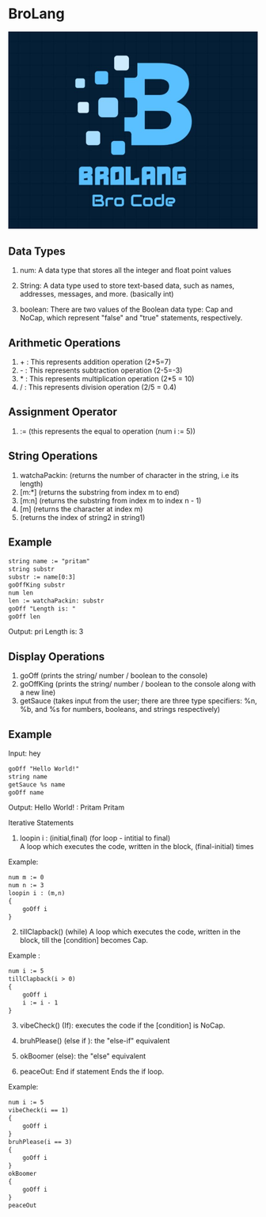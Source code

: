 # BroLang
![Logo](logo.jpeg)

## Data Types

1. num: A data type that stores all the integer and float point values

2. String: A data type used to store text-based data, such as names, addresses, messages, and more. (basically int)

3. boolean: There are two values of the Boolean data type: Cap and NoCap, which represent "false" and "true" statements, respectively.

## Arithmetic Operations

1.  \+ : This represents addition operation (2+5=7)
2.  \- : This represents subtraction operation (2-5=-3)
3.  \* : This represents multiplication operation (2*5 = 10)
4.  /  : This represents division operation (2/5 = 0.4)

## Assignment Operator

1. := (this represents the equal to operation (num i := 5))

## String Operations

1. watchaPackin: <string> (returns the number of character in the string, i.e its length)
2. <string>[m:*] (returns the substring from index m to end)
3. <string>[m:n] (returns the substring from index m to index n - 1)
4. <string>[m] (returns the character at index m)
5. <string1> <index> <string2> (returns the index of string2 in string1)
	
## Example
	
```
string name := "pritam"
string substr
substr := name[0:3]
goOffKing substr
num len
len := watchaPackin: substr
goOff "Length is: "
goOff len
```
	
Output:
pri
Length is: 3

## Display Operations

1. goOff (prints the string/ number / boolean to the console)
2. goOffKing (prints the string/ number / boolean to the console along with a new line)
3. getSauce (takes input from the user; there are three type specifiers: %n, %b, and %s for numbers, booleans, and strings respectively)

## Example

Input: hey 
	
```
goOff "Hello World!"
string name
getSauce %s name
goOff name
```
	
Output:
Hello World!
<User input>: Pritam
Pritam

Iterative Statements

1. loopin i : (initial,final)   (for loop - intitial to final)  
A loop which executes the code, written in the block, (final-initial) times

Example: 

```
num m := 0
num n := 3
loopin i : (m,n)
{
	goOff i
}
```

2. tillClapback(<condition>)   (while)
A loop which executes the code, written in the block, till the [condition] becomes Cap.

Example :

```
num i := 5
tillClapback(i > 0)
{
	goOff i
	i := i - 1
}
```
	
3. vibeCheck(<condition>)  (If): executes the code if the [condition] is NoCap.

4. bruhPlease(<condition>) (else if ): the "else-if" equivalent

5. okBoomer (else): the "else" equivalent

6. peaceOut:
End if statement
Ends the if loop.

Example:

```
num i := 5
vibeCheck(i == 1)
{
	goOff i
}
bruhPlease(i == 3)
{
	goOff i 
}
okBoomer
{
	goOff i
}
peaceOut
```

